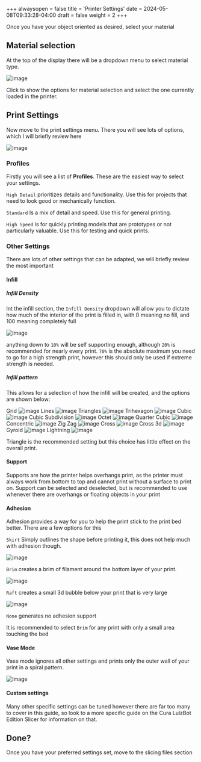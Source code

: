 +++
alwaysopen = false
title = 'Printer Settings'
date = 2024-05-08T09:33:28-04:00
draft = false
weight = 2
+++

Once you have your object oriented as desired, select your material

## Material selection

At the top of the display there will be a dropdown menu to select material type.

![image](/images/169.png) 

Click to show the options for material selection and select the one currently loaded in the printer.

## Print Settings

Now move to the print settings menu. There you will see lots of options, which I will briefly review here 

![image](/images/170.png)

### Profiles

Firstly you will see a list of **Profiles**. These are the easiest way to select your settings.

`High Detail` prioritizes details and functionality. Use this for projects that need to look good or mechanically function.

`Standard` Is a mix of detail and speed. Use this for general printing.

`High Speed` is for quickly printing models that are prototypes or not particularly valuable. Use this for testing and quick prints.

### Other Settings

There are lots of other settings that can be adapted, we will briefly review the most important

#### Infill

##### Infill Density

Int the infill section, the `Infill Density` dropdown will allow you to dictate how much of the interior of the print is filled in, with 0 meaning no fill, and 100 meaning completely full

![image](/images/135.png)

anything down to `10%` will be self supporting enough, although `20%` is recommended for nearly every print. `70%` is the absolute maximum you need to go for a high strength print, however this should only be used if extreme strength is needed.

##### Infill pattern

This allows for a selection of how the infill will be created, and the options are shown below:



Grid
![image](/images/136.1.PNG)
Lines
![image](/images/136.2.PNG)
Triangles
![image](/images/136.3.PNG)
Trihexagon
![image](/images/136.4.PNG)
Cubic
![image](/images/136.5.PNG)
Cubic Subdivision
![image](/images/136.6.PNG)
Octet
![image](/images/136.7.PNG)
Quarter Cubic
![image](/images/136.8.PNG)
Concentric
![image](/images/136.9.PNG)
Zig Zag
![image](/images/136.10.PNG)
Cross
![image](/images/136.11.PNG)
Cross 3d
![image](/images/136.12.PNG)
Gyroid
![image](/images/136.13.PNG)
Lightning
![image](/images/136.14.PNG)

Triangle is the recommended setting but this choice has little effect on the overall print.

#### Support 

Supports are how the printer helps overhangs print, as the printer must always work from bottom to top and cannot print without a surface to print on. Support can be selected and deselected, but is recommended to use whenever there are overhangs or floating objects in your print

#### Adhesion

Adhesion provides a way for you to help the print stick to the print bed better. There are a few options for this

`Skirt` Simply outlines the shape before printing it, this does not help much with adhesion though.

![image](/images/173.png)

`Brim` creates a brim of filament around the bottom layer of your print.

![image](/images/174.png)

`Raft` creates a small 3d bubble below your print that is very large

![image](/images/175.png)

`None` generates no adhesion support

It is recommended to select `Brim` for any print with only a small area touching the bed


#### Vase Mode

Vase mode ignores all other settings and prints only the outer wall of your print in a spiral pattern.

![image](/images/176.png)

#### Custom settings

Many other specific settings can be tuned however there are far too many to cover in this guide, so look to a more specific guide on the Cura LulzBot Edition Slicer for information on that.

## Done?

Once you have your preferred settings set, move to the slicing files section
